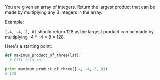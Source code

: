 You are given an array of integers. Return the largest product that can be made by multiplying any 3 integers in the array.

Example:

`[-4, -4, 2, 8]` should return 128 as the largest product can be made by multiplying -4 * -4 * 8 = 128.

Here's a starting point:
```python
def maximum_product_of_three(lst):
  # Fill this in.

print maximum_product_of_three([-4, -4, 2, 8])
# 128
```